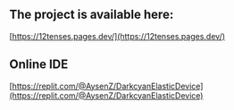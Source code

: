 ## The project is available here:
[https://12tenses.pages.dev/](https://12tenses.pages.dev/)

## Online IDE
[https://replit.com/@AysenZ/DarkcyanElasticDevice](https://replit.com/@AysenZ/DarkcyanElasticDevice)
